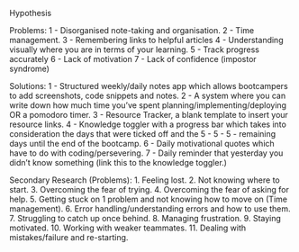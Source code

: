 Hypothesis

Problems:
1 - Disorganised note-taking and organisation.
2 - Time management.
3 - Remembering links to helpful articles 
4 - Understanding visually where you are in terms of your learning.
5 - Track progress accurately 
6 - Lack of motivation
7 - Lack of confidence (impostor syndrome)

Solutions:
1 - Structured weekly/daily notes app which allows bootcampers to add screenshots, code snippets and notes.
2 - A system where you can write down how much time you’ve spent planning/implementing/deploying OR a pomodoro timer.
3 - Resource Tracker, a blank template to insert your resource links.
4 - Knowledge toggler with a progress bar which takes into consideration the days that were ticked off and the 5 - 5 - 5 - remaining days until the end of the bootcamp.
6 - Daily motivational quotes which have to do with coding/persevering.
7 - Daily reminder that yesterday you didn’t know something (link this to the knowledge toggler.)

Secondary Research (Problems):
      1.	Feeling lost.
      2.	Not knowing where to start.
      3.	Overcoming the fear of trying.
      4.	Overcoming the fear of asking for help.
      5.	Getting stuck on 1 problem and not knowing how to move on (Time management).
      6.	Error handling/understanding errors and how to use them.
      7.    Struggling to catch up once behind.
      8.    Managing frustration.
      9.    Staying motivated.
      10.   Working with weaker teammates.
      11.   Dealing with mistakes/failure and re-starting.
